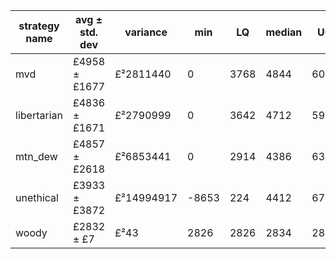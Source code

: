 strategy name | avg ± std. dev | variance | min | LQ | median | UQ | max
---|---|---|---|---|---|---|---
mvd | £4958 ± £1677 | £²2811440 | 0 | 3768 | 4844| 6000 | 11858 
libertarian | £4836 ± £1671 | £²2790999 | 0 | 3642 | 4712 | 5908 | 12755
mtn\_dew | £4857 ± £2618 | £²6853441 | 0 | 2914 | 4386 | 6306 | 17612
unethical | £3933 ± £3872 | £²14994917 | -8653 | 224 | 4412 | 6742 | 19440 
woody | £2832 ± £7 | £²43 | 2826 | 2826 | 2834 | 2861 | 2835
